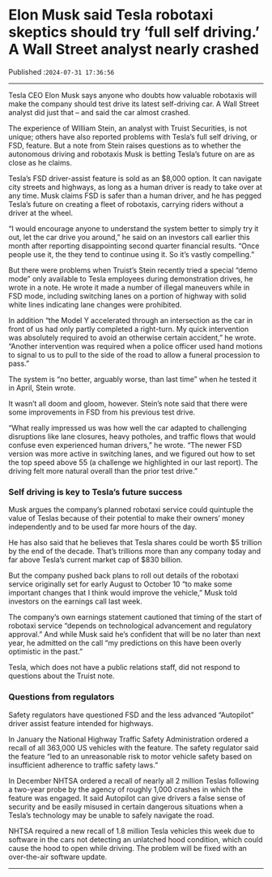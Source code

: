 # Elon Musk said Tesla robotaxi skeptics should try ‘full self driving.’ A Wall Street analyst nearly crashed

Published :`2024-07-31 17:36:56`

---

Tesla CEO Elon Musk says anyone who doubts how valuable robotaxis will make the company should test drive its latest self-driving car. A Wall Street analyst did just that – and said the car almost crashed.

The experience of WIlliam Stein, an analyst with Truist Securities, is not unique; others have also reported problems with Tesla’s full self driving, or FSD, feature. But a note from Stein raises questions as to whether the autonomous driving and robotaxis Musk is betting Tesla’s future on are as close as he claims.

Tesla’s FSD driver-assist feature is sold as an $8,000 option. It can navigate city streets and highways, as long as a human driver is ready to take over at any time. Musk claims FSD is safer than a human driver, and he has pegged Tesla’s future on creating a fleet of robotaxis, carrying riders without a driver at the wheel.

“I would encourage anyone to understand the system better to simply try it out, let the car drive you around,” he said on an investors call earlier this month after reporting disappointing second quarter financial results. “Once people use it, the they tend to continue using it. So it’s vastly compelling.”

But there were problems when Truist’s Stein recently tried a special “demo mode” only available to Tesla employees during demonstration drives, he wrote in a note. He wrote it made a number of illegal maneuvers while in FSD mode, including switching lanes on a portion of highway with solid white lines indicating lane changes were prohibited.

In addition “the Model Y accelerated through an intersection as the car in front of us had only partly completed a right-turn. My quick intervention was absolutely required to avoid an otherwise certain accident,” he wrote. “Another intervention was required when a police officer used hand motions to signal to us to pull to the side of the road to allow a funeral procession to pass.”

The system is “no better, arguably worse, than last time” when he tested it in April, Stein wrote.

It wasn’t all doom and gloom, however. Stein’s note said that there were some improvements in FSD from his previous test drive.

“What really impressed us was how well the car adapted to challenging disruptions like lane closures, heavy potholes, and traffic flows that would confuse even experienced human drivers,” he wrote. “The newer FSD version was more active in switching lanes, and we figured out how to set the top speed above 55 (a challenge we highlighted in our last report). The driving felt more natural overall than the prior test drive.”

### Self driving is key to Tesla’s future success

Musk argues the company’s planned robotaxi service could quintuple the value of Teslas because of their potential to make their owners’ money independently and to be used far more hours of the day.

He has also said that he believes that Tesla shares could be worth $5 trillion by the end of the decade. That’s trillions more than any company today and far above Tesla’s current market cap of $830 billion.

But the company pushed back plans to roll out details of the robotaxi service originally set for early August to October 10 “to make some important changes that I think would improve the vehicle,” Musk told investors on the earnings call last week.

The company’s own earnings statement cautioned that timing of the start of robotaxi service “depends on technological advancement and regulatory approval.” And while Musk said he’s confident that will be no later than next year, he admitted on the call “my predictions on this have been overly optimistic in the past.”

Tesla, which does not have a public relations staff, did not respond to questions about the Truist note.

### Questions from regulators

Safety regulators have questioned FSD and the less advanced “Autopilot” driver assist feature intended for highways.

In January the National Highway Traffic Safety Administration ordered a recall of all 363,000 US vehicles with the feature. The safety regulator said the feature “led to an unreasonable risk to motor vehicle safety based on insufficient adherence to traffic safety laws.”

In December NHTSA ordered a recall of nearly all 2 million Teslas following a two-year probe by the agency of roughly 1,000 crashes in which the feature was engaged. It said Autopilot can give drivers a false sense of security and be easily misused in certain dangerous situations when a Tesla’s technology may be unable to safely navigate the road.

NHTSA required a new recall of 1.8 million Tesla vehicles this week due to software in the cars not detecting an unlatched hood condition, which could cause the hood to open while driving. The problem will be fixed with an over-the-air software update.

---

